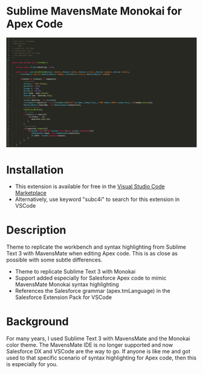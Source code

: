 # Sublime MavensMate Monokai for Apex Code

![alt text](/images/SampleCode.png "Sample Apex Code")

# Installation
- This extension is available for free in the [Visual Studio Code Marketplace](https://marketplace.visualstudio.com/items/SubC4i.sublime-mavensmate-monokai-apex)
- Alternatively, use keyword "subc4i" to search for this extension in VSCode

# Description
Theme to replicate the workbench and syntax highlighting from Sublime Text 3 with MavensMate when editing Apex code.  This is as close as possible with some subtle differences.  
- Theme to replicate Sublime Text 3 with Monokai
- Support added especially for Salesforce Apex code to mimic MavensMate Monokai syntax highlighting
- References the Salesforce grammar (apex.tmLanguage) in the Salesforce Extension Pack for VSCode

# Background
For many years, I used Sublime Text 3 with MavensMate and the Monokai color theme.  The MavensMate IDE is no longer supported and now Salesforce DX and VSCode are the way to go.  If anyone is like me and got used to that specific scenario of syntax highlighting for Apex code, then this is especially for you.

